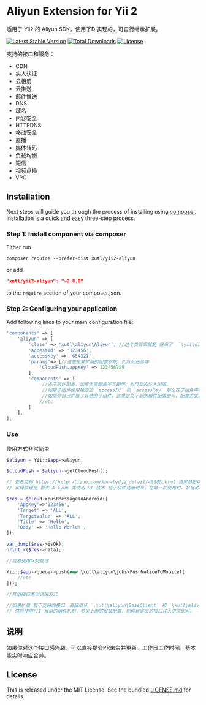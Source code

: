 # Aliyun Extension for Yii 2

适用于 Yii2 的 Aliyun SDK。使用了DI实现的，可自行继承扩展。

[![Latest Stable Version](https://poser.pugx.org/xutl/yii2-aliyun/v/stable.png)](https://packagist.org/packages/xutl/yii2-aliyun)
[![Total Downloads](https://poser.pugx.org/xutl/yii2-aliyun/downloads.png)](https://packagist.org/packages/xutl/yii2-aliyun)
[![License](https://poser.pugx.org/xutl/yii2-aliyun/license.svg)](https://packagist.org/packages/xutl/yii2-aliyun)

支持的接口和服务：

* CDN
* 实人认证
* 云相册
* 云推送
* 邮件推送
* DNS
* 域名
* 内容安全
* HTTPDNS
* 移动安全
* 直播
* 媒体转码
* 负载均衡
* 短信
* 视频点播
* VPC

Installation
------------

Next steps will guide you through the process of installing  using [composer](http://getcomposer.org/download/). Installation is a quick and easy three-step process.

### Step 1: Install component via composer

Either run

```
composer require --prefer-dist xutl/yii2-aliyun
```

or add

```json
"xutl/yii2-aliyun": "~2.0.0"
```

to the `require` section of your composer.json.

### Step 2: Configuring your application

Add following lines to your main configuration file:

```php
'components' => [
    'aliyun' => [
        'class' => 'xutl\aliyun\Aliyun', //这个类其实就是 继承了  `\yii\di\ServiceLocator` 类。 
        'accessId' => '123456',
        'accessKey' => '654321',
        'params'=> [//这里是非扩展的配置参数，如队列任务等
            'CloudPush.appKey' => 123456789
        ],
        'components' => [
             //各子组件配置，如果无需配置不写即可。也可动态注入配置。
             //如果子组件使用独立的 `accessId` 和 `accessKey` 那么在子组件中单独配置即可，如果没有配置默认使用父  `accessId` 和 `accessKey` 。
             //如果你自己扩展了其他的子组件，这里定义下新的组件配置即可，配置方式，数组接口和 YII 原生组件一致！
            //etc
        ]
    ],
],
```

### Use 

使用方式非常简单

```php
$aliyun = Yii::$app->aliyun;

$cloudPush = $aliyun->getCloudPush();

// 查看文档 https://help.aliyun.com/knowledge_detail/48085.html 请求参数中的 `Action` 省略，其他的照着写上就发包了。
// 实现原理是 首先 Aliyun 类使用 DI 技术 将子组件注册进来，在第一次使用时，会自动初始化，接着使用PHP的魔术方法请求对应的接口，方法名称即 `Action` 参数首字母小写即可。

$res = $cloud->pushMessageToAndroid([
    'AppKey'=>'123456',
    'Target' => 'ALL',
    'TargetValue' => 'ALL',
    'Title' => 'Hello',
    'Body' => 'Hello World!',
]);

var_dump($res->isOk);
print_r($res->data);

//或者使用队列处理

Yii::$app->queue->push(new \xutl\aliyun\jobs\PushNoticeToMobile([
    //etc
]));

//其他接口类似调用方式

//如果扩展 暂不支持的接口，直接继承 `\xutl\aliyun\BaseClient` 和 `\xutl\aliyun\BaseAcsClient` 基类即可自带 认证。你只需扩展方法即可。 
// 然后使用YII 自带的组件机制，参见上面的安装配置，把你自定义的接口注入进来即可。
```
## 说明

如果你对这个接口感兴趣，可以直接提交PR来合并更新。工作日工作时间，基本能实时响应合并。

## License

This is released under the MIT License. See the bundled [LICENSE.md](LICENSE.md)
for details.

